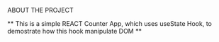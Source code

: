 ABOUT THE PROJECT

** This is a simple REACT Counter App, which uses useState Hook, to demostrate how this hook manipulate DOM **

